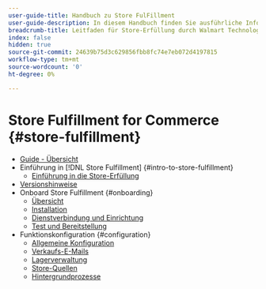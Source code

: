 ```yaml
---
user-guide-title: Handbuch zu Store FulFillment
user-guide-description: In diesem Handbuch finden Sie ausführliche Informationen zum Installieren und Konfigurieren von Store Fulfillment-Diensten für Ihren Adobe Commerce- oder Magento Open Source-Store.
breadcrumb-title: Leitfaden für Store-Erfüllung durch Walmart Technologies
index: false
hidden: true
source-git-commit: 24639b75d3c629856fbb8fc74e7eb072d4197815
workflow-type: tm+mt
source-wordcount: '0'
ht-degree: 0%

---
```



# Store Fulfillment for Commerce {#store-fulfillment}

- [Guide - Übersicht](guide-overview.md)
- Einführung in [!DNL Store Fulfillment] {#intro-to-store-fulfillment}
   - [Einführung in die Store-Erfüllung](introduction.md)
- [Versionshinweise](release-notes.md)
- Onboard Store Fulfillment {#onboarding}
   - [Übersicht](onboard.md)
   - [Installation](install.md)
   - [Dienstverbindung und Einrichtung](connect-set-up-service.md)
   - [Test und Bereitstellung](test-deploy.md)
- Funktionskonfiguration {#configuration}
   - [Allgemeine Konfiguration](enable-general.md)
   - [Verkaufs-E-Mails](sales-emails.md)
   - [Lagerverwaltung](product-stock.md)
   - [Store-Quellen](store-sources.md)
   - [Hintergrundprozesse](background-processes.md)
